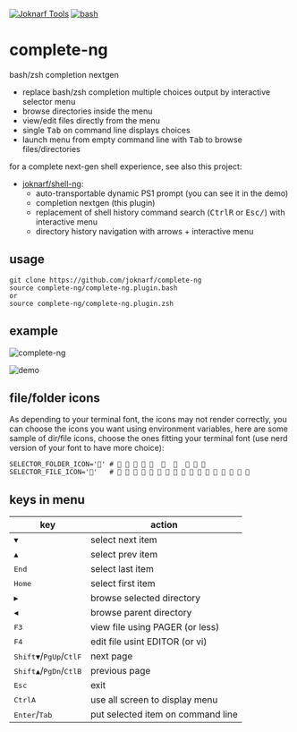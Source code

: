 [![Joknarf Tools](https://img.shields.io/badge/Joknarf%20Tools-Visit-darkgreen?logo=github)](https://joknarf.github.io/joknarf-tools)
[![bash](https://img.shields.io/badge/shell-bash%20|%20zsh%20-blue.svg)]()

# complete-ng
bash/zsh completion nextgen

* replace bash/zsh completion multiple choices output by interactive selector menu
* browse directories inside the menu
* view/edit files directly from the menu
* single <kbd>Tab</kbd> on command line displays choices
* launch menu from empty command line with <kbd>Tab</kbd> to browse files/directories

for a complete next-gen shell experience, see also this project:

* [joknarf/shell-ng](https://github.com/joknarf/shell-ng):
  * auto-transportable dynamic PS1 prompt (you can see it in the demo)
  * completion nextgen (this plugin)
  * replacement of shell history command search (<kbd>Ctrl</kbd><kbd>R</kbd> or <kbd>Esc</kbd><kbd>/</kbd>) with interactive menu
  *  directory history navigation with arrows + interactive menu

## usage

```
git clone https://github.com/joknarf/complete-ng
source complete-ng/complete-ng.plugin.bash
or
source complete-ng/complete-ng.plugin.zsh
```



## example

![complete-ng](https://github.com/joknarf/complete-ng/assets/10117818/e8993060-4134-4ab5-8a1f-c2ea6d0d5696)

![demo](https://github.com/joknarf/complete-ng/assets/10117818/44831cb1-ea69-4982-9852-e339a453e803)

## file/folder icons

As depending to your terminal font, the icons may not render correctly, you can choose the icons you want using environment variables, here are some sample of dir/file icons, choose the ones fitting your terminal font (use nerd version of your font to have more choice):
```
SELECTOR_FOLDER_ICON='' # 🖿 🗀 📁 📂 🖿         
SELECTOR_FILE_ICON=''   #  🗎            🗋 🖹  
```

## keys in menu

|key                             | action                                                |
|--------------------------------|-------------------------------------------------------|
|<kbd>▼</kbd>                    | select next item                                      | 
|<kbd>▲</kbd>                    | select prev item                                      |
|<kbd>End</kbd>                  | select last item                                      |
|<kbd>Home</kbd>                 | select first item                                     | 
|<kbd>▶</kbd>                    | browse selected directory                             |
|<kbd>◀</kbd>                    | browse parent directory                               |
|<kbd>F3</kbd>                   | view file using PAGER (or less)                       |
|<kbd>F4</kbd>                   | edit file usint EDITOR (or vi)                        |
|<kbd>Shift</kbd><kbd>▼</kbd>/<kbd>PgUp</kbd>/<kbd>Ctl</kbd><kbd>F</kbd>| next page      |
|<kbd>Shift</kbd><kbd>▲</kbd>/<kbd>PgDn</kbd>/<kbd>Ctl</kbd><kbd>B</kbd>| previous page  |
|<kbd>Esc</kbd>                  | exit                                                  |
|<kbd>Ctrl</kbd><kbd>A</kbd>     | use all screen to display menu                        |
|<kbd>Enter</kbd>/<kbd>Tab</kbd> | put selected item on command line                     |

